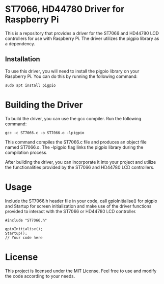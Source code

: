 # ST7066, HD44780 Driver for Raspberry Pi

This is a repository that provides a driver for the ST7066 and HD44780 LCD controllers for use with Raspberry Pi. The driver utilizes the pigpio library as a dependency.

## Installation

To use this driver, you will need to install the pigpio library on your Raspberry Pi. You can do this by running the following command:

```shell
sudo apt install pigpio
```
# Building the Driver

To build the driver, you can use the gcc compiler. Run the following command:

```shell
gcc -c ST7066.c -o ST7066.o -lpigpio
```

This command compiles the ST7066.c file and produces an object file named ST7066.o. The -lpigpio flag links the pigpio library during the compilation process.

After building the driver, you can incorporate it into your project and utilize the functionalities provided by the ST7066 and HD44780 LCD controllers.

# Usage
Include the ST7066.h header file in your code, call gpioInitialise() for pigpio and Startup for screen initialization and make use of the driver functions provided to interact with the ST7066 or HD44780 LCD controller.

```shell
#include "ST7066.h"

gpioInitialise(); 
Startup();
// Your code here
```

# License
This project is licensed under the MIT License. Feel free to use and modify the code according to your needs.
